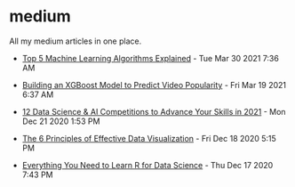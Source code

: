 # medium
All my medium articles in one place.

<!-- BLOG-POST-LIST:START -->
 - [Top 5 Machine Learning Algorithms Explained](https://medium.com/bitgrit-data-science-publication/top-5-machine-learning-algorithms-explained-d15234b627f7?source=rss-9a24cc840494------2) - Tue Mar 30 2021 7:36 AM 

 - [Building an XGBoost Model to Predict Video Popularity](https://medium.com/bitgrit-data-science-publication/building-an-xgboost-model-to-predict-video-popularity-ce4a39a356d7?source=rss-9a24cc840494------2) - Fri Mar 19 2021 6:37 AM 

 - [12 Data Science & AI Competitions to Advance Your Skills in 2021](https://towardsdatascience.com/12-data-science-ai-competitions-to-advance-your-skills-in-2021-32e3fcb95d8c?source=rss-9a24cc840494------2) - Mon Dec 21 2020 1:53 PM 

 - [The 6 Principles of Effective Data Visualization](https://betterprogramming.pub/the-6-principles-of-effective-data-visualization-9f98d1f7dade?source=rss-9a24cc840494------2) - Fri Dec 18 2020 5:15 PM 

 - [Everything You Need to Learn R for Data Science](https://betterprogramming.pub/everything-you-need-to-learn-r-for-data-science-ea0b169cc410?source=rss-9a24cc840494------2) - Thu Dec 17 2020 7:43 PM 
<!-- BLOG-POST-LIST:END -->
